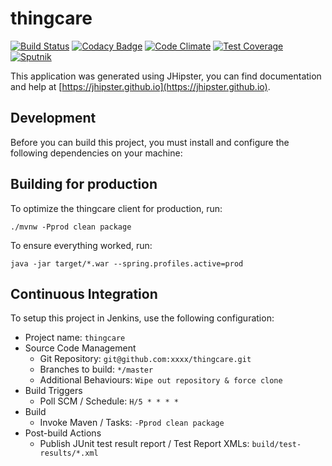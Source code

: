 # thingcare
[![Build Status](https://travis-ci.org/thingcare/thingcare.svg?branch=master)](https://travis-ci.org/thingcare/thingcare)
[![Codacy Badge](https://api.codacy.com/project/badge/Grade/0d31bd2c14974dbc8dbf70a4216f339f)](https://www.codacy.com/app/thingcare/thingcare/dashboard)
[![Code Climate](https://codeclimate.com/github/thingcare/thingcare/badges/gpa.svg)](https://codeclimate.com/github/thingcare/thingcare)
[![Test Coverage](https://codeclimate.com/github/thingcare/thingcare/badges/coverage.svg)](https://codeclimate.com/github/thingcare/thingcare/coverage)
[![Sputnik](https://sputnik.ci/conf/badge)](https://sputnik.ci/app#/builds/thingcare/thingcare)

This application was generated using JHipster, you can find documentation and help at [https://jhipster.github.io](https://jhipster.github.io).

## Development

Before you can build this project, you must install and configure the following dependencies on your machine:


## Building for production

To optimize the thingcare client for production, run:

    ./mvnw -Pprod clean package

To ensure everything worked, run:

    java -jar target/*.war --spring.profiles.active=prod

## Continuous Integration

To setup this project in Jenkins, use the following configuration:

* Project name: `thingcare`
* Source Code Management
    * Git Repository: `git@github.com:xxxx/thingcare.git`
    * Branches to build: `*/master`
    * Additional Behaviours: `Wipe out repository & force clone`
* Build Triggers
    * Poll SCM / Schedule: `H/5 * * * *`
* Build
    * Invoke Maven / Tasks: `-Pprod clean package`
* Post-build Actions
    * Publish JUnit test result report / Test Report XMLs: `build/test-results/*.xml`

[JHipster]: https://jhipster.github.io/
